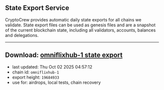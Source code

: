 ## State Export Service
CryptoCrew provides automatic daily state exports for all chains we validate. State export files can be used as genesis files and are a snapshot of the current blockchain state, including all validators, accounts, balances and delegations.

---
**Download: [omniflixhub-1 state export](https://dl-eu2.ccvalidators.com/SERVICE/omniflixhub/omniflixhub-1_export_19684933.json)**
---

- last updated: Thu Oct 02 2025 04:57:12
- chain id: `omniflixhub-1`
- export height: `19684933`
- use for: airdrops, local tests, chain recovery
